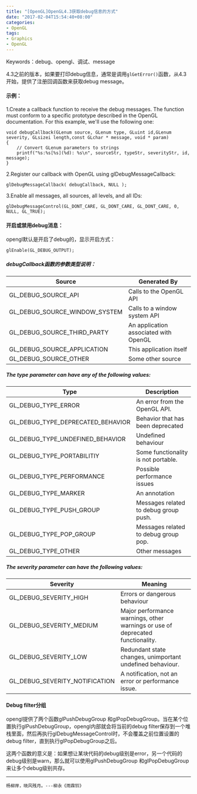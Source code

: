```yaml
---
title: "[OpenGL]OpenGL4.3获取debug信息的方式"
date: "2017-02-04T15:54:40+08:00"
categories:
- OpenGL
tags:
- Graphics
- OpenGL
---
```


Keywords：debug、opengl、调试、message

4.3之前的版本，如果要打印debug信息，通常是调用`glGetError()`函数，从4.3开始，提供了注册回调函数来获取debug message。

#### 示例：

1.Create a callback function to receive the debug messages. The function must conform to a specific prototype described in the OpenGL documentation. For this example, we'll use the following one:

    void debugCallback(GLenum source, GLenum type, GLuint id,GLenum severity, GLsizei length,const GLchar * message, void * param)
    {
        // Convert GLenum parameters to strings
        printf("%s:%s[%s](%d): %s\n", sourceStr, typeStr, severityStr, id, message);
    }

2.Register our callback with OpenGL using glDebugMessageCallback:

    glDebugMessageCallback( debugCallback, NULL );

 

3.Enable all messages, all sources, all levels, and all IDs:

    glDebugMessageControl(GL_DONT_CARE, GL_DONT_CARE, GL_DONT_CARE, 0, NULL, GL_TRUE);


#### 开启或禁用debug消息：

opengl默认是开启了debug的，显示开启方式：

    glEnable(GL_DEBUG_OUTPUT);


##### debugCallback函数的参数类型说明：

<table>
    <thead>
        <tr>
            <th>Source</th>
            <th>Generated By</th>
        </tr>
    </thead>
    <tbody>
        <tr>
            <td>GL_DEBUG_SOURCE_API</td>
            <td>Calls to the OpenGL API</td>
        </tr>
        <tr>
            <td>GL_DEBUG_SOURCE_WINDOW_SYSTEM</td>
            <td>Calls to a window system API</td>
        </tr>
        <tr>
            <td>GL_DEBUG_SOURCE_THIRD_PARTY</td>
            <td>An application associated with OpenGL</td>
        </tr>
        <tr>
            <td>GL_DEBUG_SOURCE_APPLICATION</td>
            <td>This application itself</td>
        </tr>
        <tr>
            <td>GL_DEBUG_SOURCE_OTHER</td>
            <td>Some other source</td>
        </tr>
    </tbody>
</table>



##### The type parameter can have any of the following values:

<table>
    <thead>
        <tr>
            <th>Type</th>
            <th>Description</th>
        </tr>
    </thead>
    <tbody>
        <tr>
            <td>GL_DEBUG_TYPE_ERROR</td>
            <td>An error from the OpenGL API.</td>
        </tr>
        <tr>
            <td>GL_DEBUG_TYPE_DEPRECATED_BEHAVIOR</td>
            <td>Behavior that has been deprecated</td>
        </tr>
        <tr>
            <td>GL_DEBUG_TYPE_UNDEFINED_BEHAVIOR</td>
            <td>Undefined behaviour</td>
        </tr>
        <tr>
            <td>GL_DEBUG_TYPE_PORTABILITIY</td>
            <td>Some functionality is not portable.</td>
        </tr>
        <tr>
            <td>GL_DEBUG_TYPE_PERFORMANCE</td>
            <td>Possible performance issues</td>
        </tr>
        <tr>
            <td>GL_DEBUG_TYPE_MARKER</td>
            <td>An annotation</td>
        </tr>
        <tr>
            <td>GL_DEBUG_TYPE_PUSH_GROUP</td>
            <td>Messages related to debug group push.</td>
        </tr>
        <tr>
            <td>GL_DEBUG_TYPE_POP_GROUP</td>
            <td>Messages related to debug group pop.</td>
        </tr>
        <tr>
            <td>GL_DEBUG_TYPE_OTHER</td>
            <td>Other messages</td>
        </tr>
    </tbody>
</table>


##### The severity parameter can have the following values:

<table>
    <thead>
        <tr>
            <th>Severity</th>
            <th>Meaning</th>
        </tr>
    </thead>
    <tbody>
        <tr>
            <td>GL_DEBUG_SEVERITY_HIGH</td>
            <td>Errors or dangerous behaviour</td>
        </tr>
        <tr>
            <td>GL_DEBUG_SEVERITY_MEDIUM</td>
            <td>Major performance warnings, other warnings or use of deprecated functionality.</td>
        </tr>
        <tr>
            <td>GL_DEBUG_SEVERITY_LOW</td>
            <td>Redundant state changes, unimportant undefined behaviour.</td>
        </tr>
        <tr>
            <td>GL_DEBUG_SEVERITY_NOTIFICATION</td>
            <td>A notification, not an error or performance issue.</td>
        </tr>
    </tbody>
</table>

 

#### Debug filter分组

opengl提供了两个函数glPushDebugGroup 和glPopDebugGroup。当在某个位置执行glPushDebugGroup，opengl内部就会将当前的debug filter保存到一个堆栈里面，然后再执行glDebugMessageControl时，不会覆盖之前位置设置的debug filter，直到执行glPopDebugGroup之后。

这两个函数的意义是：如果想让某块代码的debug级别是error，另一个代码的debug级别是warn，那么就可以使用glPushDebugGroup 和glPopDebugGroup来让多个debug级别共存。

***
`杨柳岸，晓风残月。---柳永《雨霖铃》`